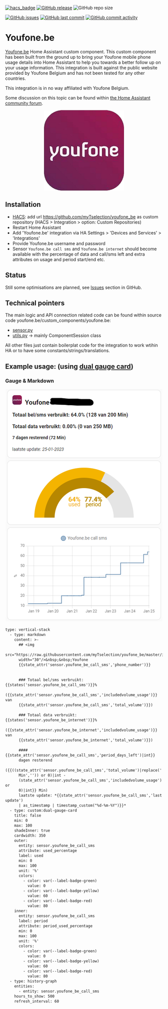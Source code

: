 [![hacs_badge](https://img.shields.io/badge/HACS-Custom-41BDF5.svg)](https://github.com/hacs/integration)
[![GitHub release](https://img.shields.io/github/release/myTselection/youfone_be.svg)](https://github.com/myTselection/youfone_be/releases)
![GitHub repo size](https://img.shields.io/github/repo-size/myTselection/youfone_be.svg)

[![GitHub issues](https://img.shields.io/github/issues/myTselection/youfone_be.svg)](https://github.com/myTselection/youfone_be/issues)
[![GitHub last commit](https://img.shields.io/github/last-commit/myTselection/youfone_be.svg)](https://github.com/myTselection/youfone_be/commits/master)
[![GitHub commit activity](https://img.shields.io/github/commit-activity/m/myTselection/youfone_be.svg)](https://github.com/myTselection/youfone_be/graphs/commit-activity)

# Youfone.be
[Youfone.be](https://www.youfone.be/) Home Assistant custom component. This custom component has been built from the ground up to bring your Youfone mobile phone usage details into Home Assistant to help you towards a better follow up on your usage information. This integration is built against the public website provided by Youfone Belgium and has not been tested for any other countries.

This integration is in no way affiliated with Youfone Belgium.

Some discussion on this topic can be found within [the Home Assistant community forum](https://community.home-assistant.io/t/youfone-be-custom-integration/520952).

<p align="center"><img src="https://raw.githubusercontent.com/myTselection/youfone_be/master/icon.png"/></p>


## Installation
- [HACS](https://hacs.xyz/): add url https://github.com/myTselection/youfone_be as custom repository (HACS > Integration > option: Custom Repositories)
- Restart Home Assistant
- Add 'Youfone.be' integration via HA Settings > 'Devices and Services' > 'Integrations'
- Provide Youfone.be username and password
- Sensor `Youfone.be call sms` and `Youfone.be internet` should become available with the percentage of data and call/sms left and extra attributes on usage and period start/end etc.

## Status
Still some optimisations are planned, see [Issues](https://github.com/myTselection/youfone_be/issues) section in GitHub.

## Technical pointers
The main logic and API connection related code can be found within source code youfone.be/custom_components/youfone.be:
- [sensor.py](https://github.com/myTselection/youfone_be/blob/master/custom_components/youfone_be/sensor.py)
- [utils.py](https://github.com/myTselection/youfone_be/blob/master/custom_components/youfone_be/utils.py) -> mainly ComponentSession class

All other files just contain boilerplat code for the integration to work wtihin HA or to have some constants/strings/translations.

## Example usage: (using [dual gauge card](https://github.com/custom-cards/dual-gauge-card))
### Gauge & Markdown
<p align="center"><img src="https://raw.githubusercontent.com/myTselection/youfone_be/master/Markdown%20Gauge%20Card%20example.png"/></p>

```
type: vertical-stack
  - type: markdown
    content: >-
      ## <img
      src="https://raw.githubusercontent.com/myTselection/youfone_be/master/icon.png"
      width="30"/>&nbsp;&nbsp;Youfone
      {{state_attr('sensor.youfone_be_call_sms','phone_number')}}


      ### Totaal bel/sms verbruikt: {{states('sensor.youfone_be_call_sms')}}%
      ({{state_attr('sensor.youfone_be_call_sms','includedvolume_usage')}} van
      {{state_attr('sensor.youfone_be_call_sms','total_volume')}})

      ### Totaal data verbruikt: {{states('sensor.youfone_be_internet')}}%
      ({{state_attr('sensor.youfone_be_internet','includedvolume_usage')}} van
      {{state_attr('sensor.youfone_be_internet','total_volume')}})

      #### {{state_attr('sensor.youfone_be_call_sms','period_days_left')|int}}
      dagen resterend
      ({{((state_attr('sensor.youfone_be_call_sms','total_volume')|replace('
      Min','')) or 0)|int -
      (state_attr('sensor.youfone_be_call_sms','includedvolume_usage') or
      0)|int}} Min)
      laatste update: *{{state_attr('sensor.youfone_be_call_sms','last update')
      | as_timestamp | timestamp_custom("%d-%m-%Y")}}*
  - type: custom:dual-gauge-card
    title: false
    min: 0
    max: 100
    shadeInner: true
    cardwidth: 350
    outer:
      entity: sensor.youfone_be_call_sms
      attribute: used_percentage
      label: used
      min: 0
      max: 100
      unit: '%'
      colors:
        - color: var(--label-badge-green)
          value: 0
        - color: var(--label-badge-yellow)
          value: 60
        - color: var(--label-badge-red)
          value: 80
    inner:
      entity: sensor.youfone_be_call_sms
      label: period
      attribute: period_used_percentage
      min: 0
      max: 100
      unit: '%'
      colors:
        - color: var(--label-badge-green)
          value: 0
        - color: var(--label-badge-yellow)
          value: 60
        - color: var(--label-badge-red)
          value: 80
  - type: history-graph
    entities:
      - entity: sensor.youfone_be_call_sms
    hours_to_show: 500
    refresh_interval: 60
```
